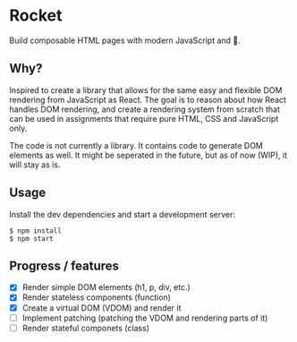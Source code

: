 # Rocket
Build composable HTML pages with modern JavaScript and 🚀.

## Why?
Inspired to create a library that allows for the same
easy and flexible DOM rendering from JavaScript as React.
The goal is to reason about how React handles DOM rendering,
and create a rendering system from scratch that can be
used in assignments that require pure HTML, CSS and JavaScript only.

The code is not currently a library. It contains code to generate
DOM elements as well. It might be seperated in the future,
but as of now (WIP), it will stay as is.

## Usage
Install the dev dependencies and start a development server:

```
$ npm install
$ npm start
```

## Progress / features
- [x] Render simple DOM elements (h1, p, div, etc.)
- [x] Render stateless components (function)
- [x] Create a virtual DOM (VDOM) and render it
- [ ] Implement patching (patching the VDOM and rendering parts of it)
- [ ] Render stateful componets (class)
